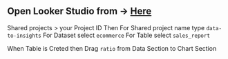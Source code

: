 ## Open Looker Studio from -> [Here](https://lookerstudio.google.com/overview)

Shared projects > your Project ID
Then For Shared project name type `data-to-insights`
For Dataset select `ecommerce`
For Table select `sales_report`

When Table is Creted then Drag `ratio` from Data Section to Chart Section
